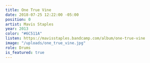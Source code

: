 ```yaml
---
title: One True Vine
date: 2018-07-25 12:22:00 -05:00
position: 0
artist: Mavis Staples
year: 2013
color: "#6C511A"
listen: https://mavisstaples.bandcamp.com/album/one-true-vine
image: "/uploads/one_true_vine.jpg"
role: Drums
is_featured: true
---
```


